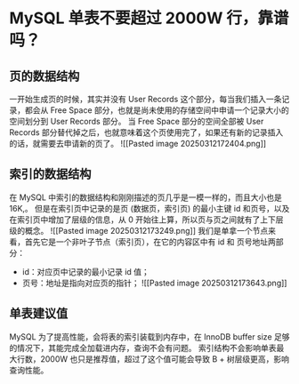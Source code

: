 # MySQL 单表不要超过 2000W 行，靠谱吗？
## 页的数据结构
一开始生成页的时候，其实并没有 User Records 这个部分，每当我们插入一条记录，都会从 Free Space 部分，也就是尚未使用的存储空间中申请一个记录大小的空间划分到 User Records 部分。
当 Free Space 部分的空间全部被 User Records 部分替代掉之后，也就意味着这个页使用完了，如果还有新的记录插入的话，就需要去申请新的页了。
![[Pasted image 20250312172404.png]]
## 索引的数据结构
在 MySQL 中索引的数据结构和刚刚描述的页几乎是一模一样的，而且大小也是 16K,。
但是在索引页中记录的是页 (数据页，索引页) 的最小主键 id 和页号，以及在索引页中增加了层级的信息，从 0 开始往上算，所以页与页之间就有了上下层级的概念。
![[Pasted image 20250312173249.png]]
我们是单拿一个节点来看，首先它是一个非叶子节点（索引页），在它的内容区中有 id 和 页号地址两部分：
- id：对应页中记录的最小记录 id 值；
- 页号：地址是指向对应页的指针；
![[Pasted image 20250312173643.png]]
## **单表建议值**
MySQL 为了提高性能，会将表的索引装载到内存中，在 InnoDB buffer size 足够的情况下，其能完成全加载进内存，查询不会有问题。
索引结构不会影响单表最大行数，2000W 也只是推荐值，超过了这个值可能会导致 B + 树层级更高，影响查询性能。